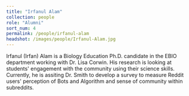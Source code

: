 ```yaml
---
title: "Irfanul Alam"
collection: people
role: "Alumni"
sort_num: 4
permalink: /people/irfanul-alam
headshot: /images/people/Irfanul-Alam.jpg
---
```


Irfanul (Irfan) Alam is a Biology Education Ph.D. candidate in the EBIO department working with Dr. Lisa Corwin. His research is looking at students' engagement with the community using their science skills. Currently, he is assiting Dr. Smith to develop a survey to measure Reddit users' perception of Bots and Algorithm and sense of community within subreddits.    
